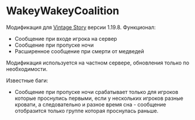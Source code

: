 # WakeyWakeyCoalition

Модификация для [Vintage Story](https://www.vintagestory.at/) версии 1.19.8.
Функционал:
- Сообщение при входе игрока на сервер
- Сообщение при пропуске ночи
- Расширенное сообщение при смерти от медведей

Модификация используется на частном сервере, обновления только по необходимости.

Известные баги:
- Сообщение при пропуске ночи срабатывает только для игроков которые проснулись первыми, если у нескольких игроков разные кровати, а следовательно и разное время сна - сообщение отобразится только группе которая проснулась раньше.
